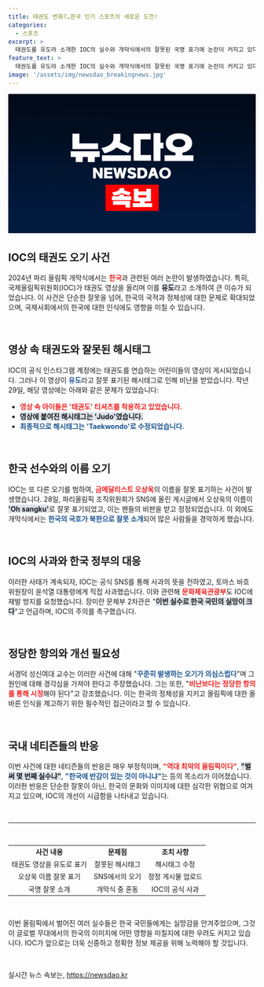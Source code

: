 ```yaml
---
title: 태권도 변화?…한국 인기 스포츠의 새로운 도전!
categories:
  - 스포츠
excerpt: >
  태권도를 유도라 소개한 IOC의 실수와 개막식에서의 잘못된 국명 표기에 논란이 커지고 있다. 잦은 오기에 국민들은 분노하고, 정부는 재발 방지를 촉구하며 올림픽의 신뢰성에 물음표를 던진다.
feature_text: >
  태권도를 유도라 소개한 IOC의 실수와 개막식에서의 잘못된 국명 표기에 논란이 커지고 있다. 잦은 오기에 국민들은 분노하고, 정부는 재발 방지를 촉구하며 올림픽의 신뢰성에 물음표를 던진다.
image: '/assets/img/newsdao_breakingnews.jpg'
---
```


<p><img src="/assets/img/newsdao_breakingnews.jpg" alt="implanttips 속보" /></p>

<h2 data-ke-size="size26">IOC의 태권도 오기 사건</h2>

<p data-ke-size="size16">2024년 파리 올림픽 개막식에서는 <b><span style="color: #ee2323;">한국</span></b>과 관련된 여러 논란이 발생하였습니다. 특히, 국제올림픽위원회(IOC)가 태권도 영상을 올리며 이를 <b><span style="background-color: #21538527;">유도</span></b>라고 소개하여 큰 이슈가 되었습니다. 이 사건은 단순한 잘못을 넘어, 한국의 국적과 정체성에 대한 문제로 확대되었으며, 국제사회에서의 한국에 대한 인식에도 영향을 미칠 수 있습니다. </p>

<p data-ke-size="size16">&nbsp;</p>

<h2 data-ke-size="size26">영상 속 태권도와 잘못된 해시태그</h2>

<p data-ke-size="size16">IOC의 공식 인스타그램 계정에는 태권도를 연습하는 어린이들의 영상이 게시되었습니다. 그러나 이 영상이 <b><span style="color: #1a5490;">유도</span></b>라고 잘못 표기된 해시태그로 인해 비난을 받았습니다. 작년 29일, 해당 영상에는 아래와 같은 문제가 있었습니다:</p>

<ul>
  <li><b><span style="color: #ee2323;">영상 속 아이들은 '태권도' 티셔츠를 착용하고 있었습니다.</span></b></li>
  <li><b><span style="background-color: #21538527;">영상에 붙여진 해시태그는 'Judo'였습니다.</span></b></li>
  <li><b><span style="color: #1a5490;">최종적으로 해시태그는 'Taekwondo'로 수정되었습니다.</span></b></li>
</ul>

<p data-ke-size="size16">&nbsp;</p>

<h2 data-ke-size="size26">한국 선수와의 이름 오기</h2>

<p data-ke-size="size16">IOC는 또 다른 오기를 범하여, <b><span style="color: #ee2323;">금메달리스트 오상욱</span></b>의 이름을 잘못 표기하는 사건이 발생했습니다. 28일, 파리올림픽 조직위원회가 SNS에 올린 게시글에서 오상욱의 이름이 <b><span style="background-color: #21538527;">'Oh sangku'</span></b>로 잘못 표기되었고, 이는 팬들의 비판을 받고 정정되었습니다. 이 외에도 개막식에서는 <b><span style="color: #1a5490;">한국의 국호가 북한으로 잘못 소개</span></b>되어 많은 사람들을 경악하게 했습니다.</p>

<p data-ke-size="size16">&nbsp;</p>

<h2 data-ke-size="size26">IOC의 사과와 한국 정부의 대응</h2>

<p data-ke-size="size16">이러한 사태가 계속되자, IOC는 공식 SNS를 통해 사과의 뜻을 전하였고, 토마스 바흐 위원장이 윤석열 대통령에게 직접 사과했습니다. 이와 관련해 <b><span style="color: #ee2323;">문화체육관광부</span></b>도 IOC에 재발 방지를 요청했습니다. 장미란 문체부 2차관은 "<b><span style="background-color: #21538527;">이번 실수로 한국 국민의 실망이 크다</span></b>"고 언급하며, IOC의 주의를 촉구했습니다.</p>

<p data-ke-size="size16">&nbsp;</p>

<h2 data-ke-size="size26">정당한 항의와 개선 필요성</h2>

<p data-ke-size="size16">서경덕 성신여대 교수는 이러한 사건에 대해 "<b><span style="color: #1a5490;">꾸준히 발생하는 오기가 의심스럽다</span></b>"며 그 원인에 대해 경각심을 가져야 한다고 주장했습니다. 그는 또한, "<b><span style="color: #ee2323;">비난보다는 정당한 항의를 통해 시정</span></b>해야 된다"고 강조했습니다. 이는 한국의 정체성을 지키고 올림픽에 대한 올바른 인식을 제고하기 위한 필수적인 접근이라고 할 수 있습니다.</p>

<p data-ke-size="size16">&nbsp;</p>

<h2 data-ke-size="size26">국내 네티즌들의 반응</h2>

<p data-ke-size="size16">이번 사건에 대한 네티즌들의 반응은 매우 부정적이며, <b><span style="color: #ee2323;">"역대 최악의 올림픽이다"</span></b>, <b><span style="background-color: #21538527;">"벌써 몇 번째 실수냐"</span></b>, <b><span style="color: #1a5490;">"한국에 반감이 있는 것이 아니냐"</span></b>는 등의 목소리가 이어졌습니다. 이러한 반응은 단순한 잘못이 아닌, 한국의 문화와 이미지에 대한 심각한 위협으로 여겨지고 있으며, IOC의 개선이 시급함을 나타내고 있습니다.</p>

<p data-ke-size="size16">&nbsp;</p>

<hr>

<p data-ke-size="size16">&nbsp;</p> 

<table style="width:100%">
  <tr>
    <td style="text-align: center; height: 17px;"><b>사건 내용</b></td>
    <td style="text-align: center; height: 17px;"><b>문제점</b></td>
    <td style="text-align: center; height: 17px;"><b>조치 사항</b></td>
  </tr>
  <tr>
    <td style="text-align: center; height: 17px;">태권도 영상을 유도로 표기</td>
    <td style="text-align: center; height: 17px;">잘못된 해시태그</td>
    <td style="text-align: center; height: 17px;">해시태그 수정</td>
  </tr>
  <tr>
    <td style="text-align: center; height: 17px;">오상욱 이름 잘못 표기</td>
    <td style="text-align: center; height: 17px;">SNS에서의 오기</td>
    <td style="text-align: center; height: 17px;">정정 게시물 업로드</td>
  </tr>
  <tr>
    <td style="text-align: center; height: 17px;">국명 잘못 소개</td>
    <td style="text-align: center; height: 17px;">개막식 중 혼동</td>
    <td style="text-align: center; height: 17px;">IOC의 공식 사과</td>
  </tr>
</table>

<p data-ke-size="size16">&nbsp;</p>

<p data-ke-size="size16">이번 올림픽에서 벌어진 여러 실수들은 한국 국민들에게는 실망감을 안겨주었으며, 그것이 글로벌 무대에서의 한국의 이미지에 어떤 영향을 미칠지에 대한 우려도 커지고 있습니다. IOC가 앞으로는 더욱 신중하고 정확한 정보 제공을 위해 노력해야 할 것입니다.</p> 

<p data-ke-size="size16">&nbsp;</p> 
실시간 뉴스 속보는, <a href="https://newsdao.kr" rel="dofollow">https://newsdao.kr</a>


